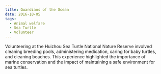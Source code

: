```yaml
---
title: Guardians of the Ocean
date: 2016-10-05
tags:
  - Animal welfare
  - Sea Turtle
  - Volunteer
---
```


Volunteering at the Huizhou Sea Turtle National Nature Reserve involved cleaning breeding pools, administering medication, caring for baby turtles, and cleaning beaches. This experience highlighted the importance of marine conservation and the impact of maintaining a safe environment for sea turtles.

<!--more-->

